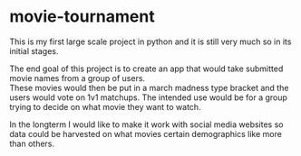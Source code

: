 # movie-tournament
This is my first large scale project in python and it is still very much so in its initial stages.

The end goal of this project is to create an app that would take submitted movie names from a group of users.  
These movies would then be put in a march madness type bracket and the users would vote on 1v1 matchups.
The intended use would be for a group trying to decide on what movie they want to watch.

In the longterm I would like to make it work with social media websites so data could be harvested on 
what movies certain demographics like more than others.
